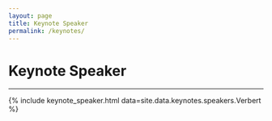 ```yaml
---
layout: page
title: Keynote Speaker
permalink: /keynotes/
---
```

# Keynote Speaker
---
<div class="container">
{% include keynote_speaker.html data=site.data.keynotes.speakers.Verbert %}
</div>